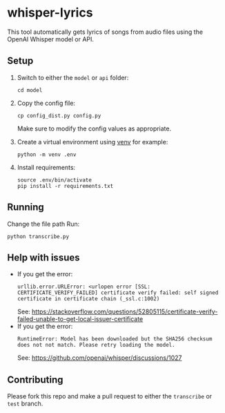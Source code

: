 # whisper-lyrics
This tool automatically gets lyrics of songs from audio files using the OpenAI Whisper model or API.

## Setup
1. Switch to either the `model` or `api` folder:
    ```
    cd model
    ```

1. Copy the config file:
    ```
    cp config_dist.py config.py
    ```
    Make sure to modify the config values as appropriate.

1. Create a virtual environment using [venv](https://docs.python.org/3/library/venv.html) for example:
    ```
    python -m venv .env
    ```

1. Install requirements:
    ```
    source .env/bin/activate
    pip install -r requirements.txt
    ```

## Running
Change the file path 
Run:
```
python transcribe.py
```

## Help with issues
- If you get the error:
    ```
    urllib.error.URLError: <urlopen error [SSL: CERTIFICATE_VERIFY_FAILED] certificate verify failed: self signed certificate in certificate chain (_ssl.c:1002)
    ```
    See: https://stackoverflow.com/questions/52805115/certificate-verify-failed-unable-to-get-local-issuer-certificate
- If you get the error:
    ```
    RuntimeError: Model has been downloaded but the SHA256 checksum does not not match. Please retry loading the model.
    ```
    See: https://github.com/openai/whisper/discussions/1027

## Contributing
Please fork this repo and make a pull request to either the `transcribe` or `test` branch.

